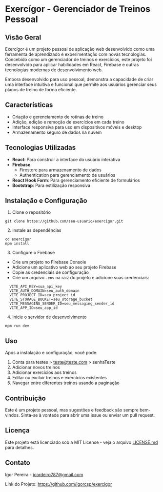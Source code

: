 # Exercígor - Gerenciador de Treinos Pessoal

## Visão Geral

Exercígor é um projeto pessoal de aplicação web desenvolvido como uma ferramenta de aprendizado e experimentação com novas tecnologias. Concebido como um gerenciador de treinos e exercícios, este projeto foi desenvolvido para aplicar habilidades em React, Firebase e outras tecnologias modernas de desenvolvimento web.

Embora desenvolvido para uso pessoal, demonstra a capacidade de criar uma interface intuitiva e funcional que permite aos usuários gerenciar seus planos de treino de forma eficiente.

## Características

- Criação e gerenciamento de rotinas de treino
- Adição, edição e remoção de exercícios em cada treino
- Interface responsiva para uso em dispositivos móveis e desktop
- Armazenamento seguro de dados na nuvem

## Tecnologias Utilizadas

- **React**: Para construir a interface do usuário interativa
- **Firebase**: 
  - Firestore para armazenamento de dados
  - Authentication para gerenciamento de usuários
- **React Hook Form**: Para gerenciamento eficiente de formulários
- **Bootstrap**: Para estilização responsiva

## Instalação e Configuração

1. Clone o repositório

```
git clone https://github.com/seu-usuario/exercigor.git
```

2. Instale as dependências

```
cd exercigor
npm install
```

3. Configure o Firebase
- Crie um projeto no Firebase Console
- Adicione um aplicativo web ao seu projeto Firebase
- Copie as credenciais de configuração
- Crie um arquivo `.env` na raiz do projeto e adicione suas credenciais:

```
  VITE_API_KEY=sua_api_key
  VITE_AUTH_DOMAIN=seu_auth_domain
  VITE_PROJECT_ID=seu_project_id
  VITE_STORAGE_BUCKET=seu_storage_bucket
  VITE_MESSAGING_SENDER_ID=seu_messaging_sender_id
  VITE_APP_ID=seu_app_id
```

4. Inicie o servidor de desenvolvimento

```
npm run dev
```

## Uso

Após a instalação e configuração, você pode:

1. Conta para testes > teste@teste.com > senhaTeste
2. Adicionar novos treinos
3. Adicionar exercícios aos treinos
4. Editar ou excluir treinos e exercícios existentes
5. Navegar entre diferentes treinos usando a paginação

## Contribuição

Este é um projeto pessoal, mas sugestões e feedback são sempre bem-vindos. Sinta-se à vontade para abrir uma issue ou enviar um pull request.

## Licença

Este projeto está licenciado sob a MIT License - veja o arquivo [LICENSE.md](LICENSE.md) para detalhes.

## Contato

Igor Pereira - icordeiro787@gmail.com

Link do Projeto: https://github.com/igorcsp/exercigor
